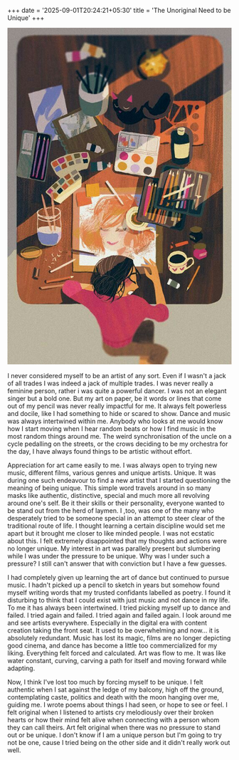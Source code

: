 +++
date = '2025-09-01T20:24:21+05:30'
title = 'The Unoriginal Need to be Unique'
+++

![cover](./featured.png) 

I never considered myself to be an artist of any sort. Even if I wasn't a jack of all trades I was indeed a jack of multiple trades. I was never really a feminine person, rather i was quite a powerful dancer. I was not an elegant singer but a bold one. But my art on paper, be it words or lines that come out of my pencil was never really impactful for me. It always felt powerless and docile, like I had something to hide or scared to show. Dance and music was always intertwined within me. Anybody who looks at me would know how I start moving when I hear random beats or how I find music in the most random things around me. The weird synchronisation of the uncle on a cycle pedalling on the streets, or the crows deciding to be my orchestra for the day, I have always found things to be artistic without effort.

Appreciation for art came easily to me. I was always open to trying new music, different films, various genres and unique artists. Unique. It was during one such endeavour to find a new artist that I started questioning the meaning of being unique. This simple word travels around in so many masks like authentic, distinctive, special and much more all revolving around one's self. Be it their skills or their personality, everyone wanted to be stand out from the herd of laymen. I ,too, was one of the many who desperately tried to be someone special in an attempt to steer clear of the traditional route of life. I thought learning a certain discipline would set me apart but it brought me closer to like minded people. I was not ecstatic about this. I felt extremely disappointed that my thoughts and actions were no longer unique. My interest in art was parallely present but slumbering while I was under the pressure to be unique. Why was I under such a pressure? I still can't answer that with conviction but I have a few guesses.

I had completely given up learning the art of dance but continued to pursue music. I hadn't picked up a pencil to sketch in years but somehow found myself writing words that my trusted confidants labelled as poetry. I found it disturbing to think that I could exist with just music and not dance in my life. To me it has always been intertwined. I tried picking myself up to dance and failed. I tried again and failed. I tried again and failed again. I look around me and see artists everywhere. Especially in the digital era with content creation taking the front seat. It used to be overwhelming and now... it is absolutely redundant. Music has lost its magic, films are no longer depicting good cinema, and dance has become a little too commercialized for my liking. Everything felt forced and calculated. Art was flow to me. It was like water constant, curving, carving a path for itself and moving forward while adapting. 

Now, I think I've lost too much by forcing myself to be unique. I felt authentic when I sat against the ledge of my balcony, high off the ground, contemplating caste, politics and death with the moon hanging over me, guiding me. I wrote poems about things I had seen, or hope to see or feel. I felt original when I listened to artists cry melodiously over their broken hearts or how their mind felt alive when connecting with a person whom they can call theirs. Art felt original when there was no pressure to stand out or be unique. I don't know if I am a unique person but I'm going to try not be one, cause I tried being on the other side and it didn't really work out well.
